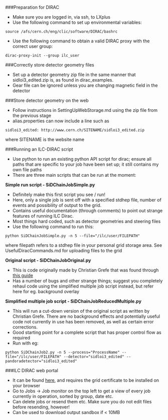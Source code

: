 ###Preparation for DIRAC
- Make sure you are logged in, via ssh, to LXplus</strong>
- Use the following command to set up environmental variables:
```
source /afs/cern.ch/eng/clic/software/DIRAC/bashrc
```
- Use the following command to obtain a valid DIRAC proxy with the correct user group:
```
dirac-proxy-init --group ilc_user
```
###Correctly store detector geometry files
- Set up a detector geometry zip file in the same manner that sidloi3\_edited.zip is, as found in dirac_examples. 
- Gear file can be ignored unless you are changing magnetic field in the detector

###Store detector geometry on the web
- Follow instructions in SettingUpWebStorage.md using the zip file from the previous stage
- alias.properties can now include a line such as 
```
sidloi3_edited: http://www.cern.ch/SITENAME/sidloi3_edited.zip
```
where SITENAME is the website name

###Running an ILC-DIRAC script
- Use python to run an existing python API script for dirac; ensure all paths that are specific to your job have been set up; it still contains my own file paths
- There are three main scripts that can be run at the moment:

<strong>Simple run script - SiDChainJobSimple.py</strong>
- Definitely make this first script you see / run!
- Here, only a single job is sent off with a specified stdhep file, number of events and possibility of output to the grid.
- Contains useful documentation (through comments) to point out strange features of running ILC Dirac.
- Most things hard coded, such as detector geometries and steering files
- Use the following command to run this:
```
python SiDChainJobSimple.py -n 5 --file="/ilc/user/FILEPATH"
```
where filepath refers to a stdhep file in your personal grid storage area. See UsefulDiracCommands.md for uploading files to the grid

<strong>Original script - SiDChainJobOriginal.py</strong>
- This is code originally made by Christian Grefe that was found through [this guide](https://confluence.slac.stanford.edu/display/ilc/Running+LCSim+Analysis+Jobs+on+the+Grid+with+DIRAC)
- Has a number of bugs and other strange things; suggest you completely rehaul code using the simplified multiple job script instead, but refer here for eg. background overlay

<strong>Simplified multiple job script - SiDChainJobReducedMultiple.py</strong>
- This will run a cut-down version of the original script as written by Christian Grefe. There are no background effects and potentially useful code not currently in use has been removed, as well as certain error corrections.
- Good starting point for a complete script that has proper control flow as required
- Run with eg:
```
python SiDChainJob2.py -n 5 --process="ProcessName" --file="/ilc/user/FILEPATH" --detector="sidloi3_edited" --pandoradetector="sidloi3_edited"
```

###ILC DIRAC web portal
- It can be found [here](https://ilcdirac.cern.ch/DIRAC/ILC-Production/ilc_user/jobs/JobMonitor/display), and requires the grid certificate to be installed on your browser
- Go to Jobs -> Job monitor on the top left to get a view of every job currently in operation, sorted by group, date etc.
- Can delete jobs or resend them etc. Make sure you do not edit files before resending, however!
- Can be used to download output sandbox if < 10MB
